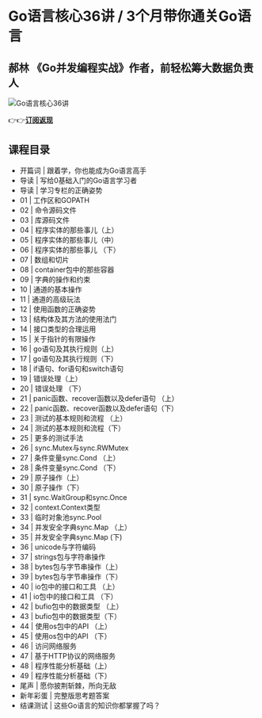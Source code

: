 Go语言核心36讲 / 3个月带你通关Go语言
=======================

郝林 **《Go并发编程实战》作者，前轻松筹大数据负责人**
------------------------------

![Go语言核心36讲](https://www.geekgay.com/storage/geek/geek_7435661ab741798b3f05f0c9b132fe0b.jpg)  
  
👉👉[**订阅返现**](https://time.geekbang.org/column/intro/100013101?code=tpypzcrhK0mcEVauR-oUHmc-yyHvsVUmkUFuO-B5oJo%3D "Go语言核心36讲")  
  
课程目录
----

  
  
- 开篇词 | 跟着学，你也能成为Go语言高手
- 导读 | 写给0基础入门的Go语言学习者
- 导读 | 学习专栏的正确姿势
- 01 | 工作区和GOPATH
- 02 | 命令源码文件
- 03 | 库源码文件
- 04 | 程序实体的那些事儿（上）
- 05 | 程序实体的那些事儿（中）
- 06 | 程序实体的那些事儿 （下）
- 07 | 数组和切片
- 08 | container包中的那些容器
- 09 | 字典的操作和约束
- 10 | 通道的基本操作
- 11 | 通道的高级玩法
- 12 | 使用函数的正确姿势
- 13 | 结构体及其方法的使用法门
- 14 | 接口类型的合理运用
- 15 | 关于指针的有限操作
- 16 | go语句及其执行规则（上）
- 17 | go语句及其执行规则（下）
- 18 | if语句、for语句和switch语句
- 19 | 错误处理（上）
- 20 | 错误处理 （下）
- 21 | panic函数、recover函数以及defer语句 （上）
- 22 | panic函数、recover函数以及defer语句（下）
- 23 | 测试的基本规则和流程 （上）
- 24 | 测试的基本规则和流程（下）
- 25 | 更多的测试手法
- 26 | sync.Mutex与sync.RWMutex
- 27 | 条件变量sync.Cond （上）
- 28 | 条件变量sync.Cond （下）
- 29 | 原子操作（上）
- 30 | 原子操作（下）
- 31 | sync.WaitGroup和sync.Once
- 32 | context.Context类型
- 33 | 临时对象池sync.Pool
- 34 | 并发安全字典sync.Map （上）
- 35 | 并发安全字典sync.Map (下)
- 36 | unicode与字符编码
- 37 | strings包与字符串操作
- 38 | bytes包与字节串操作（上）
- 39 | bytes包与字节串操作（下）
- 40 | io包中的接口和工具 （上）
- 41 | io包中的接口和工具 （下）
- 42 | bufio包中的数据类型 （上）
- 43 | bufio包中的数据类型（下）
- 44 | 使用os包中的API （上）
- 45 | 使用os包中的API （下）
- 46 | 访问网络服务
- 47 | 基于HTTP协议的网络服务
- 48 | 程序性能分析基础（上）
- 49 | 程序性能分析基础（下）
- 尾声 | 愿你披荆斩棘，所向无敌
- 新年彩蛋 | 完整版思考题答案
- 结课测试 | 这些Go语言的知识你都掌握了吗？